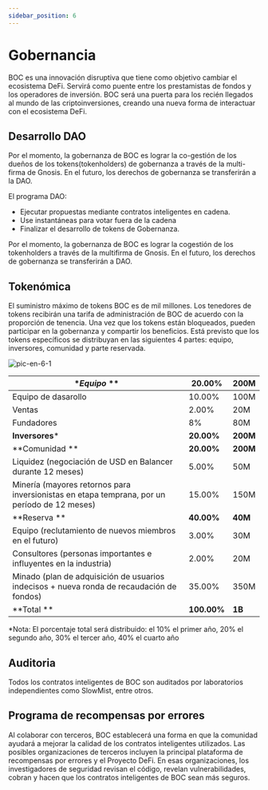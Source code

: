 ```yaml
---
sidebar_position: 6
---
```

# Gobernancia

BOC es una innovación disruptiva que tiene como objetivo cambiar el ecosistema DeFi. Servirá como puente entre los prestamistas de fondos y los operadores de inversión. BOC será una puerta para los recién llegados al mundo de las criptoinversiones, creando una nueva forma de interactuar con el ecosistema DeFi.

## Desarrollo DAO

Por el momento, la gobernanza de BOC es lograr la co-gestión de los dueños de los tokens(tokenholders) de gobernanza a través de la multi-firma de Gnosis. En el futuro, los derechos de gobernanza se transferirán a la DAO.

El programa DAO:

* Ejecutar propuestas mediante contratos inteligentes en cadena.
* Use instantáneas para votar fuera de la cadena
* Finalizar el desarrollo de tokens de Gobernanza.

Por el momento, la gobernanza de BOC es lograr la cogestión de los tokenholders a través de la multifirma de Gnosis. En el futuro, los derechos de gobernanza se transferirán a DAO.

## Tokenómica

El suministro máximo de tokens BOC es de mil millones. Los tenedores de tokens recibirán una tarifa de administración de BOC de acuerdo con la proporción de tenencia. Una vez que los 
tokens están bloqueados, pueden participar en la gobernanza y compartir los beneficios. Está previsto que los tokens específicos se distribuyan en las siguientes 4 partes: equipo, inversores, comunidad y parte reservada.

![pic-en-6-1](/images/pic-en-6-1.png)

| **Equipo* ** | **20.00%** | **200M** |
| --- | --- | --- |
| Equipo de dasarollo | 10.00% | 100M |
| Ventas | 2.00% | 20M |
| Fundadores | 8% | 80M |
| **Inversores*** | **20.00%** | **200M** |
| **Comunidad ** | **20.00%** | **200M** |
| Liquidez (negociación de USD en Balancer durante 12 meses) | 5.00% | 50M |
| Minería (mayores retornos para inversionistas en etapa temprana, por un período de 12 meses) | 15.00% | 150M |
| **Reserva ** | **40.00%** | **40M** |
| Equipo (reclutamiento de nuevos miembros en el futuro) | 3.00% | 30M |
| Consultores (personas importantes e influyentes en la industria) | 2.00% | 20M |
| Minado (plan de adquisición de usuarios indecisos + nueva ronda de recaudación de fondos) | 35.00% | 350M |
| **Total ** | **100.00%** | **1B** |

*Nota: El porcentaje total será distribuido: el 10% el primer año, 20% el segundo año, 30% el tercer año, 40% el cuarto año


## Auditoria

Todos los contratos inteligentes de BOC son auditados por laboratorios independientes como SlowMist, entre otros.

## Programa de recompensas por errores

Al colaborar con terceros, BOC establecerá una forma en que la comunidad ayudará a mejorar la calidad de los contratos inteligentes utilizados. Las posibles organizaciones de terceros incluyen la principal plataforma de recompensas por errores y el Proyecto DeFi. En esas organizaciones, los investigadores de seguridad revisan el código, revelan vulnerabilidades, cobran y hacen que los contratos inteligentes de BOC sean más seguros.
